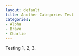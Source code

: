 ```yaml
---
layout: default
title: Another Categories Test
categories:
- Alpha
- Bravo
- Charlie
---
```


Testing 1, 2, 3.
